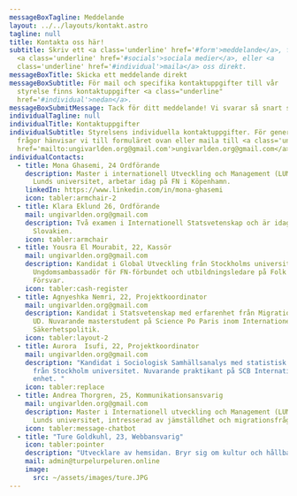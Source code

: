 ```yaml
---
messageBoxTagline: Meddelande
layout: ../../layouts/kontakt.astro
tagline: null
title: Kontakta oss här!
subtitle: Skriv ett <a class='underline' href='#form'>meddelande</a>, följ våra
  <a class='underline' href='#socials'>sociala medier</a>, eller <a
  class='underline' href='#individual'>maila</a> oss direkt.
messageBoxTitle: Skicka ett meddelande direkt
messageBoxSubtitle: För mail och specifika kontaktuppgifter till vår
  styrelse finns kontaktuppgifter <a class="underline"
  href='#individual'>nedan</a>.
messageBoxSubmitMessage: Tack för ditt meddelande! Vi svarar så snart som möjligt.
individualTagline: null
individualTitle: Kontaktuppgifter
individualSubtitle: Styrelsens individuella kontaktuppgifter. För generella
  frågor hänvisar vi till formuläret ovan eller maila till <a class='underline'
  href='mailto:ungivarlden.org@gmail.com'>ungivarlden.org@gmail.com</a>
individualContacts:
  - title: Mona Ghasemi, 24 Ordförande
    description: Master i internationell Utveckling och Management (LUMID) från
      Lunds universitet, arbetar idag på FN i Köpenhamn.
    linkedIn: https://www.linkedin.com/in/mona-ghasemi
    icon: tabler:armchair-2
  - title: Klara Eklund 26, Ordförande
    mail: ungivarlden.org@gmail.com
    description: Två examen i Internationell Statsvetenskap och är idag EU trainee i
      Slovakien.
    icon: tabler:armchair
  - title: Yousra El Mourabit, 22, Kassör
    mail: ungivarlden.org@gmail.com
    description: Kandidat i Global Utveckling från Stockholms universitet.
      Ungdomsambassadör för FN-förbundet och utbildningsledare på Folk och
      Försvar.
    icon: tabler:cash-register
  - title: Agnyeshka Nemri, 22, Projektkoordinator
    mail: ungivarlden.org@gmail.com
    description: Kandidat i Statsvetenskap med erfarenhet från Migrationsverket och
      UD. Nuvarande masterstudent på Science Po Paris inom Internationell
      Säkerhetspolitik.
    icon: tabler:layout-2
  - title: Aurora  Isufi, 22, Projektkoordinator
    mail: ungivarlden.org@gmail.com
    description: "Kandidat i Sociologisk Samhällsanalys med statistisk fördjupning
      från Stockholm universitet. Nuvarande praktikant på SCB Internationella
      enhet. "
    icon: tabler:replace
  - title: Andrea Thorgren, 25, Kommunikationsansvarig
    mail: ungivarlden.org@gmail.com
    description: Master i Internationell utveckling och Management (LUMID) från
      Lunds universitet, intresserad av jämställdhet och migrationsfrågor.
    icon: tabler:message-chatbot
  - title: "Ture Goldkuhl, 23, Webbansvarig"
    icon: tabler:pointer
    description: "Utvecklare av hemsidan. Bryr sig om kultur och hållbarhet."
    mail: admin@turpelurpeluren.online
    image: 
      src: ~/assets/images/ture.JPG
---
```

